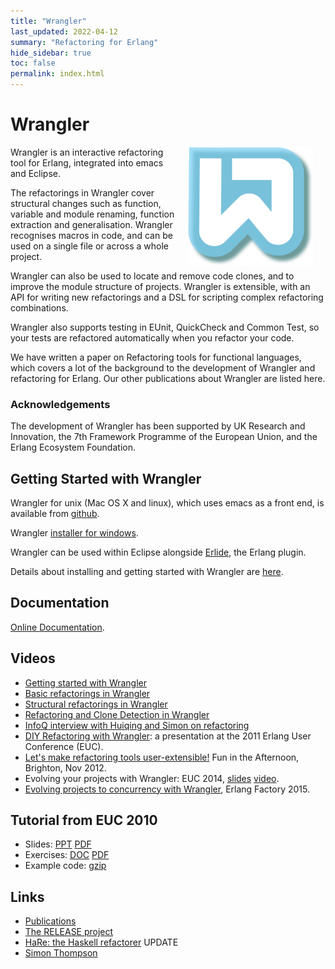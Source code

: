 ```yaml
---
title: "Wrangler"
last_updated: 2022-04-12
summary: "Refactoring for Erlang"
hide_sidebar: true
toc: false
permalink: index.html
---
```


# Wrangler

<img align="right"  width="200px" style="vertical-align:middle;margin:0px 20px" src="wrangler.png">

Wrangler is an interactive refactoring tool for Erlang, integrated into emacs and Eclipse.

The refactorings in Wrangler cover structural changes such as function, variable and module renaming, function extraction and generalisation. Wrangler recognises macros in code, and can be used on a single file or across a whole project.

Wrangler can also be used to locate and remove code clones, and to improve the module structure of projects. Wrangler is extensible, with an API for writing new refactorings and a DSL for scripting complex refactoring combinations.

Wrangler also supports testing in EUnit, QuickCheck and Common Test, so your tests are refactored automatically when you refactor your code.

We have written a paper on Refactoring tools for functional languages, which covers a lot of the background to the development of Wrangler and refactoring for Erlang. Our other publications about Wrangler are listed here.

### Acknowledgements

The development of Wrangler has been supported by UK Research and Innovation, the 7th Framework Programme of the European Union, and the Erlang Ecosystem Foundation.

## Getting Started with Wrangler

Wrangler for unix (Mac OS X and linux), which uses emacs as a front end, is available from [github](https://github.com/RefactoringTools/Wrangler). 

Wrangler [installer for windows](https://github.com/RefactoringTools/wrangler/releases/download/wrangler1.2/Wrangler_Setup.exe).

Wrangler can be used within Eclipse alongside [Erlide](https://erlide.org/index.html), the Erlang plugin.

Details about installing and getting started with Wrangler are [here](getting-started.html).

## Documentation

[Online Documentation](https://refactoringtools.github.io/wrangler/).

## Videos

- [Getting started with Wrangler](http://www.youtube.com/watch?v=TsiZR9I22VY) 
- [Basic refactorings in Wrangler](http://www.youtube.com/watch?v=3GAN69shGLk)
- [Structural refactorings in Wrangler](http://www.youtube.com/watch?v=NURUuTQ9NoA)
- [Refactoring and Clone Detection in Wrangler](http://www.youtube.com/watch?v=RMYwv2daTVg)
- [InfoQ interview with Huiqing and Simon on refactoring](http://www.infoq.com/interviews/thompson-li-refactoring) 
- [DIY Refactoring with Wrangler](http://www.cs.kent.ac.uk/people/staff/sjt/presentations/TutorialNov11.ppt): a presentation at the 2011 Erlang User Conference (EUC).
- [Let's make refactoring tools user-extensible!](http://www.cs.kent.ac.uk/people/staff/sjt/Release/FunInTheAfternoon.pdf) Fun in the Afternoon, Brighton, Nov 2012. 
- Evolving your projects with Wrangler: EUC 2014, [slides](http://www.cs.kent.ac.uk/people/staff/sjt/presentations/EvolvingYourProjectsWithWrangler.pdf) [video](http://vimeo.com/100523695).
- [Evolving projects to concurrency with Wrangler](http://www.infoq.com/presentations/wrangler), Erlang Factory 2015.

## Tutorial from EUC 2010

- Slides: [PPT](http://www.cs.kent.ac.uk/projects/wrangler/Misc/TutorialNov10.ppt) [PDF](http://www.cs.kent.ac.uk/projects/wrangler/Misc/TutorialNov10.pdf)
- Exercises: [DOC](http://www.cs.kent.ac.uk/projects/wrangler/Misc/WranglerExercise.doc) [PDF](http://www.cs.kent.ac.uk/projects/wrangler/Misc/WranglerExercise.pdf)
- Example code: [gzip](http://www.cs.kent.ac.uk/projects/wrangler/Misc/wrangler_ex.tar.gz)

## Links

- [Publications](publications.html)
- [The RELEASE project](http://www.release-project.eu/) 
- [HaRe: the Haskell refactorer](http://www.cs.kent.ac.uk/projects/refactor-fp/hare.html) UPDATE
- [Simon Thompson](http://www.cs.kent.ac.uk/people/staff/sjt/) 



